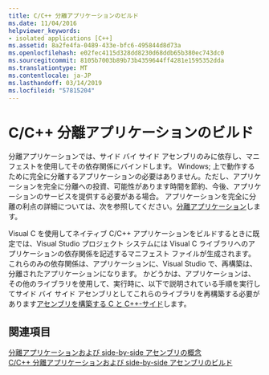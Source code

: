```yaml
---
title: C/C++ 分離アプリケーションのビルド
ms.date: 11/04/2016
helpviewer_keywords:
- isolated applications [C++]
ms.assetid: 8a2fe4fa-0489-433e-bfc6-495844d8d73a
ms.openlocfilehash: e02fec4115d328dd8230d68ddb65b380ec743dc0
ms.sourcegitcommit: 8105b7003b89b73b4359644ff4281e1595352dda
ms.translationtype: MT
ms.contentlocale: ja-JP
ms.lasthandoff: 03/14/2019
ms.locfileid: "57815204"
---
```

# <a name="building-cc-isolated-applications"></a>C/C++ 分離アプリケーションのビルド

分離アプリケーションでは、サイド バイ サイド アセンブリのみに依存し、マニフェストを使用してその依存関係にバインドします。 Windows; 上で動作するために完全に分離するアプリケーションの必要はありません。ただし、アプリケーションを完全に分離への投資、可能性があります時間を節約、今後、アプリケーションのサービスを提供する必要がある場合。 アプリケーションを完全に分離の利点の詳細については、次を参照してください。[分離アプリケーション](/windows/desktop/SbsCs/isolated-applications)します。

Visual C を使用してネイティブ C/C++ アプリケーションをビルドするときに既定では、Visual Studio プロジェクト システムには Visual C ライブラリへのアプリケーションの依存関係を記述するマニフェスト ファイルが生成されます。 これらのみの依存関係は、アプリケーションに、Visual Studio で、再構築は、分離されたアプリケーションになります。 かどうかは、アプリケーションは、その他のライブラリを使用して、実行時に、以下で説明されている手順を実行してサイド バイ サイド アセンブリとしてこれらのライブラリを再構築する必要があります[アセンブリを構築する C と C++-サイド](building-c-cpp-side-by-side-assemblies.md)します。

## <a name="see-also"></a>関連項目

[分離アプリケーションおよび side-by-side アセンブリの概念](concepts-of-isolated-applications-and-side-by-side-assemblies.md)<br/>
[C/C++ 分離アプリケーションおよび side-by-side アセンブリのビルド](building-c-cpp-isolated-applications-and-side-by-side-assemblies.md)
